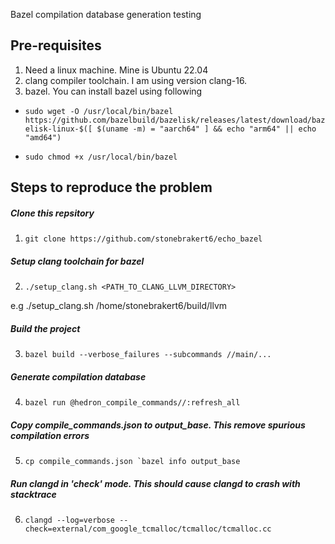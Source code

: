 Bazel compilation database generation testing

## Pre-requisites

1. Need a linux machine. Mine is Ubuntu 22.04
2. clang compiler toolchain. I am using version clang-16.
3. bazel. You can install bazel using following

- ``sudo wget -O /usr/local/bin/bazel https://github.com/bazelbuild/bazelisk/releases/latest/download/bazelisk-linux-$([ $(uname -m) = "aarch64" ] && echo "arm64" || echo "amd64")``

- ``sudo chmod +x /usr/local/bin/bazel``

## Steps to reproduce the problem

##### Clone this repsitory
1. ``git clone https://github.com/stonebrakert6/echo_bazel``

##### Setup clang toolchain for bazel
2. ``./setup_clang.sh <PATH_TO_CLANG_LLVM_DIRECTORY>``

e.g ./setup_clang.sh /home/stonebrakert6/build/llvm

##### Build the project
3. ``bazel build --verbose_failures --subcommands //main/...``

##### Generate compilation database
4. ``bazel run @hedron_compile_commands//:refresh_all``

##### Copy compile_commands.json to output_base. This remove spurious compilation errors
5. ``cp compile_commands.json `bazel info output_base``

##### Run clangd in 'check' mode. This should cause clangd to crash with stacktrace
6. ``clangd --log=verbose --check=external/com_google_tcmalloc/tcmalloc/tcmalloc.cc``
